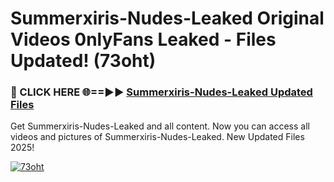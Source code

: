 # Summerxiris-Nudes-Leaked Original Videos 0nlyFans Leaked - Files Updated! (73oht)

<h3>🔴 CLICK HERE 🌐==►► <a href="https://tinyurl.com/yc6ubb5a" rel="nofollow">Summerxiris-Nudes-Leaked Updated Files</a></h3>

Get Summerxiris-Nudes-Leaked and all content. Now you can access all videos and pictures of Summerxiris-Nudes-Leaked. New Updated Files 2025!

[![73oht](https://i.imgur.com/7eu0CRL.gif)](https://tinyurl.com/yc6ubb5a)
